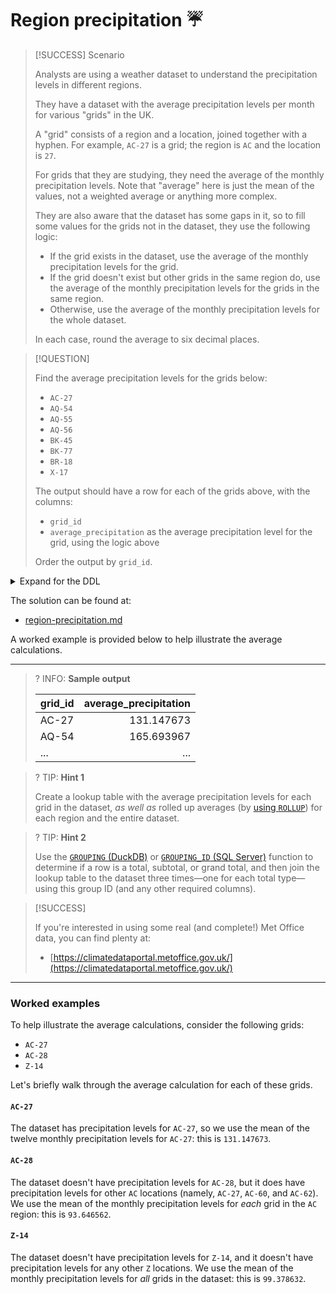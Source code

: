 # Region precipitation ☔

> [!SUCCESS] Scenario
>
> Analysts are using a weather dataset to understand the precipitation levels in different regions.
>
> They have a dataset with the average precipitation levels per month for various "grids" in the UK.
>
> A "grid" consists of a region and a location, joined together with a hyphen. For example, `AC-27` is a grid; the region is `AC` and the location is `27`.
>
> For grids that they are studying, they need the average of the monthly precipitation levels. Note that "average" here is just the mean of the values, not a weighted average or anything more complex.
>
> They are also aware that the dataset has some gaps in it, so to fill some values for the grids not in the dataset, they use the following logic:
>
> - If the grid exists in the dataset, use the average of the monthly precipitation levels for the grid.
> - If the grid doesn't exist but other grids in the same region do, use the average of the monthly precipitation levels for the grids in the same region.
> - Otherwise, use the average of the monthly precipitation levels for the whole dataset.
>
> In each case, round the average to six decimal places.

> [!QUESTION]
>
> Find the average precipitation levels for the grids below:
>
> - `AC-27`
> - `AQ-54`
> - `AQ-55`
> - `AQ-56`
> - `BK-45`
> - `BK-77`
> - `BR-18`
> - `X-17`
>
> The output should have a row for each of the grids above, with the columns:
>
> - `grid_id`
> - `average_precipitation` as the average precipitation level for the grid, using the logic above
>
> Order the output by `grid_id`.

<details>
<summary>Expand for the DDL</summary>
--8<-- "docs/challenging-sql-problems/problems/silver/region-precipitation.sql"
</details>

The solution can be found at:

- [region-precipitation.md](../../solutions/silver/region-precipitation.md)

A worked example is provided below to help illustrate the average calculations.

---

<!-- prettier-ignore -->
>? INFO: **Sample output**
>
> | grid_id | average_precipitation |
> |:--------|----------------------:|
> | AC-27   |            131.147673 |
> | AQ-54   |            165.693967 |
> | ...     |                   ... |

<!-- prettier-ignore -->
>? TIP: **Hint 1**
>
> Create a lookup table with the average precipitation levels for each grid in the dataset, _as well as_ rolled up averages (by [using `ROLLUP`](../../../from-excel-to-sql/main-concepts/rollup.md)) for each region and the entire dataset.

<!-- prettier-ignore -->
>? TIP: **Hint 2**
>
> Use the [`GROUPING` (DuckDB)](https://duckdb.org/docs/sql/aggregates.html#miscellaneous-aggregate-functions) or [`GROUPING_ID` (SQL Server)](https://learn.microsoft.com/en-us/sql/t-sql/functions/grouping-id-transact-sql?view=sql-server-ver16) function to determine if a row is a total, subtotal, or grand total, and then join the lookup table to the dataset three times—one for each total type—using this group ID (and any other required columns).

> [!SUCCESS]
>
> If you're interested in using some real (and complete!) Met Office data, you can find plenty at:
>
> - [https://climatedataportal.metoffice.gov.uk/](https://climatedataportal.metoffice.gov.uk/)

---

### Worked examples

To help illustrate the average calculations, consider the following grids:

- `AC-27`
- `AC-28`
- `Z-14`

Let's briefly walk through the average calculation for each of these grids.

#### `AC-27`

The dataset has precipitation levels for `AC-27`, so we use the mean of the twelve monthly precipitation levels for `AC-27`: this is `131.147673`.

#### `AC-28`

The dataset doesn't have precipitation levels for `AC-28`, but it does have precipitation levels for other `AC` locations (namely, `AC-27`, `AC-60`, and `AC-62`). We use the mean of the monthly precipitation levels for _each_ grid in the `AC` region: this is `93.646562`.

#### `Z-14`

The dataset doesn't have precipitation levels for `Z-14`, and it doesn't have precipitation levels for any other `Z` locations. We use the mean of the monthly precipitation levels for _all_ grids in the dataset: this is `99.378632`.
